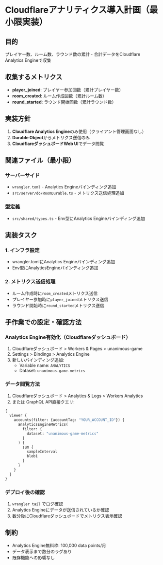 # Cloudflareアナリティクス導入計画（最小限実装）

## 目的
プレイヤー数、ルーム数、ラウンド数の累計・合計データをCloudflare Analytics Engineで収集

## 収集するメトリクス
- **player_joined**: プレイヤー参加回数（累計プレイヤー数）
- **room_created**: ルーム作成回数（累計ルーム数）  
- **round_started**: ラウンド開始回数（累計ラウンド数）

## 実装方針
1. **Cloudflare Analytics Engine**のみ使用（クライアント管理画面なし）
2. **Durable Object**からメトリクス送信のみ
3. **CloudflareダッシュボードWeb UI**でデータ閲覧

## 関連ファイル（最小限）

### サーバーサイド
- `wrangler.toml` - Analytics Engineバインディング追加
- `src/server/do/RoomDurable.ts` - メトリクス送信処理追加

### 型定義
- `src/shared/types.ts` - Env型にAnalytics Engineバインディング追加

## 実装タスク

### 1. インフラ設定
- wrangler.tomlにAnalytics Engineバインディング追加
- Env型にAnalyticsEngineバインディング追加

### 2. メトリクス送信処理
- ルーム作成時に`room_created`メトリクス送信
- プレイヤー参加時に`player_joined`メトリクス送信  
- ラウンド開始時に`round_started`メトリクス送信

## 手作業での設定・確認方法

### Analytics Engine有効化（Cloudflareダッシュボード）
1. Cloudflareダッシュボード > Workers & Pages > unanimous-game
2. Settings > Bindings > Analytics Engine
3. 新しいバインディング追加: 
   - Variable name: `ANALYTICS`
   - Dataset: `unanimous-game-metrics`

### データ閲覧方法
1. Cloudflareダッシュボード > Analytics & Logs > Workers Analytics
2. または GraphQL API直接クエリ:
```graphql
{
  viewer {
    accounts(filter: {accountTag: "YOUR_ACCOUNT_ID"}) {
      analyticsEngineMetrics(
        filter: {
          dataset: "unanimous-game-metrics"
        }
      ) {
        sum {
          sampleInterval
          blob1
        }
      }
    }
  }
}
```

### デプロイ後の確認
1. `wrangler tail` でログ確認
2. Analytics Engineにデータが送信されているか確認
3. 数分後にCloudflareダッシュボードでメトリクス表示確認

## 制約
- Analytics Engine無料枠: 100,000 data points/月
- データ表示まで数分のラグあり
- 既存機能への影響なし